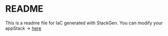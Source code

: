 # README
This is a readme file for IaC generated with StackGen.
You can modify your appStack -> [here](http://main.dev.stackgen.com/appstacks/ad60bcbf-2997-423e-9ab0-0a13312287eb)
